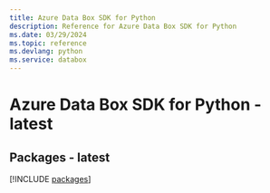 ```yaml
---
title: Azure Data Box SDK for Python
description: Reference for Azure Data Box SDK for Python
ms.date: 03/29/2024
ms.topic: reference
ms.devlang: python
ms.service: databox
---
```

# Azure Data Box SDK for Python - latest
## Packages - latest
[!INCLUDE [packages](data-box-index.md)]